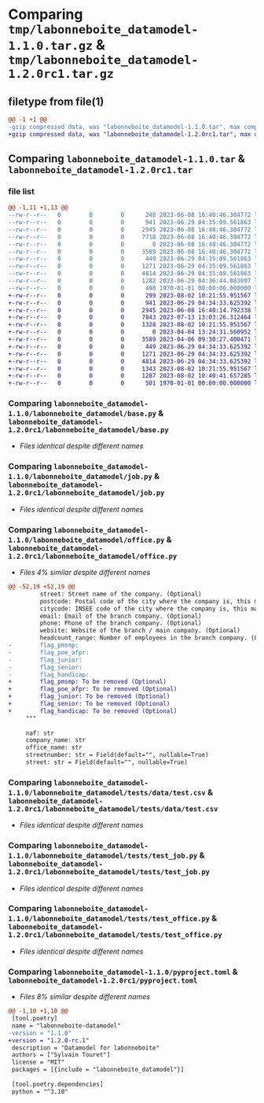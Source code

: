 # Comparing `tmp/labonneboite_datamodel-1.1.0.tar.gz` & `tmp/labonneboite_datamodel-1.2.0rc1.tar.gz`

## filetype from file(1)

```diff
@@ -1 +1 @@
-gzip compressed data, was "labonneboite_datamodel-1.1.0.tar", max compression
+gzip compressed data, was "labonneboite_datamodel-1.2.0rc1.tar", max compression
```

## Comparing `labonneboite_datamodel-1.1.0.tar` & `labonneboite_datamodel-1.2.0rc1.tar`

### file list

```diff
@@ -1,11 +1,13 @@
--rw-r--r--   0        0        0      240 2023-06-08 16:40:46.304772 labonneboite_datamodel-1.1.0/labonneboite_datamodel/__init__.py
--rw-r--r--   0        0        0      941 2023-06-29 04:35:09.561863 labonneboite_datamodel-1.1.0/labonneboite_datamodel/base.py
--rw-r--r--   0        0        0     2945 2023-06-08 16:40:46.304772 labonneboite_datamodel-1.1.0/labonneboite_datamodel/job.py
--rw-r--r--   0        0        0     7718 2023-06-08 16:40:46.304772 labonneboite_datamodel-1.1.0/labonneboite_datamodel/office.py
--rw-r--r--   0        0        0        0 2023-06-08 16:40:46.304772 labonneboite_datamodel-1.1.0/labonneboite_datamodel/tests/__init__.py
--rw-r--r--   0        0        0     3589 2023-06-08 16:40:46.304772 labonneboite_datamodel-1.1.0/labonneboite_datamodel/tests/data/test.csv
--rw-r--r--   0        0        0      449 2023-06-29 04:35:09.561863 labonneboite_datamodel-1.1.0/labonneboite_datamodel/tests/test_base.py
--rw-r--r--   0        0        0     1271 2023-06-29 04:35:09.561863 labonneboite_datamodel-1.1.0/labonneboite_datamodel/tests/test_job.py
--rw-r--r--   0        0        0     4814 2023-06-29 04:35:09.561863 labonneboite_datamodel-1.1.0/labonneboite_datamodel/tests/test_office.py
--rw-r--r--   0        0        0     1282 2023-06-29 04:36:44.083097 labonneboite_datamodel-1.1.0/pyproject.toml
--rw-r--r--   0        0        0      498 1970-01-01 00:00:00.000000 labonneboite_datamodel-1.1.0/PKG-INFO
+-rw-r--r--   0        0        0      299 2023-08-02 10:21:55.951567 labonneboite_datamodel-1.2.0rc1/labonneboite_datamodel/__init__.py
+-rw-r--r--   0        0        0      941 2023-06-29 04:34:33.625392 labonneboite_datamodel-1.2.0rc1/labonneboite_datamodel/base.py
+-rw-r--r--   0        0        0     2945 2023-06-08 16:40:14.792338 labonneboite_datamodel-1.2.0rc1/labonneboite_datamodel/job.py
+-rw-r--r--   0        0        0     7843 2023-07-13 13:03:26.312464 labonneboite_datamodel-1.2.0rc1/labonneboite_datamodel/office.py
+-rw-r--r--   0        0        0     1328 2023-08-02 10:21:55.951567 labonneboite_datamodel-1.2.0rc1/labonneboite_datamodel/rome.py
+-rw-r--r--   0        0        0        0 2023-04-04 13:24:31.560952 labonneboite_datamodel-1.2.0rc1/labonneboite_datamodel/tests/__init__.py
+-rw-r--r--   0        0        0     3589 2023-04-06 09:30:27.400471 labonneboite_datamodel-1.2.0rc1/labonneboite_datamodel/tests/data/test.csv
+-rw-r--r--   0        0        0      449 2023-06-29 04:34:33.625392 labonneboite_datamodel-1.2.0rc1/labonneboite_datamodel/tests/test_base.py
+-rw-r--r--   0        0        0     1271 2023-06-29 04:34:33.625392 labonneboite_datamodel-1.2.0rc1/labonneboite_datamodel/tests/test_job.py
+-rw-r--r--   0        0        0     4814 2023-06-29 04:34:33.625392 labonneboite_datamodel-1.2.0rc1/labonneboite_datamodel/tests/test_office.py
+-rw-r--r--   0        0        0     1343 2023-08-02 10:21:55.951567 labonneboite_datamodel-1.2.0rc1/labonneboite_datamodel/tests/test_rome.py
+-rw-r--r--   0        0        0     1287 2023-08-02 10:40:41.657285 labonneboite_datamodel-1.2.0rc1/pyproject.toml
+-rw-r--r--   0        0        0      501 1970-01-01 00:00:00.000000 labonneboite_datamodel-1.2.0rc1/PKG-INFO
```

### Comparing `labonneboite_datamodel-1.1.0/labonneboite_datamodel/base.py` & `labonneboite_datamodel-1.2.0rc1/labonneboite_datamodel/base.py`

 * *Files identical despite different names*

### Comparing `labonneboite_datamodel-1.1.0/labonneboite_datamodel/job.py` & `labonneboite_datamodel-1.2.0rc1/labonneboite_datamodel/job.py`

 * *Files identical despite different names*

### Comparing `labonneboite_datamodel-1.1.0/labonneboite_datamodel/office.py` & `labonneboite_datamodel-1.2.0rc1/labonneboite_datamodel/office.py`

 * *Files 4% similar despite different names*

```diff
@@ -52,19 +52,19 @@
         street: Street name of the company. (Optional)
         postcode: Postal code of the city where the company is, this may not be unique in France. (Optional)
         citycode: INSEE code of the city where the company is, this may is unique in France. (Optional)
         email: Email of the branch company. (Optional)
         phone: Phone of the branch company. (Optional)
         website: Website of the branch / main company. (Optional)
         headcount_range: Number of employees in the branch company. (Optional)
-        flag_pmsmp:
-        flag_poe_afpr:
-        flag_junior:
-        flag_senior:
-        flag_handicap:
+        flag_pmsmp: To be removed (Optional)
+        flag_poe_afpr: To be removed (Optional)
+        flag_junior: To be removed (Optional)
+        flag_senior: To be removed (Optional)
+        flag_handicap: To be removed (Optional)
     """
 
     naf: str
     company_name: str
     office_name: str
     streetnumber: str = Field(default="", nullable=True)
     street: str = Field(default="", nullable=True)
```

### Comparing `labonneboite_datamodel-1.1.0/labonneboite_datamodel/tests/data/test.csv` & `labonneboite_datamodel-1.2.0rc1/labonneboite_datamodel/tests/data/test.csv`

 * *Files identical despite different names*

### Comparing `labonneboite_datamodel-1.1.0/labonneboite_datamodel/tests/test_job.py` & `labonneboite_datamodel-1.2.0rc1/labonneboite_datamodel/tests/test_job.py`

 * *Files identical despite different names*

### Comparing `labonneboite_datamodel-1.1.0/labonneboite_datamodel/tests/test_office.py` & `labonneboite_datamodel-1.2.0rc1/labonneboite_datamodel/tests/test_office.py`

 * *Files identical despite different names*

### Comparing `labonneboite_datamodel-1.1.0/pyproject.toml` & `labonneboite_datamodel-1.2.0rc1/pyproject.toml`

 * *Files 8% similar despite different names*

```diff
@@ -1,10 +1,10 @@
 [tool.poetry]
 name = "labonneboite-datamodel"
-version = "1.1.0"
+version = "1.2.0-rc.1"
 description = "Datamodel for labonneboite"
 authors = ["Sylvain Touret"]
 license = "MIT"
 packages = [{include = "labonneboite_datamodel"}]
 
 [tool.poetry.dependencies]
 python = "^3.10"
```

